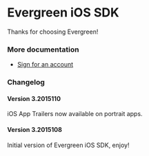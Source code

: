 Evergreen iOS SDK
================

Thanks for choosing Evergreen!

### More documentation

- [Sign for an account](https://merchant.trialpay.com/register/?t=mb)

### Changelog

#### Version 3.2015110

iOS App Trailers now available on portrait apps.

#### Version 3.2015108

Initial version of Evergreen iOS SDK, enjoy!
